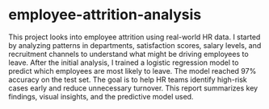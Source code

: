 # employee-attrition-analysis
This project looks into employee attrition using real-world HR data. I started by analyzing patterns in departments, satisfaction scores, salary levels, and recruitment channels to understand what might be driving employees to leave.
After the initial analysis, I trained a logistic regression model to predict which employees are most likely to leave. The model reached 97% accuracy on the test set. The goal is to help HR teams identify high-risk cases early and reduce unnecessary turnover.
This report summarizes key findings, visual insights, and the predictive model used.
